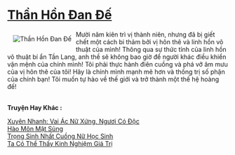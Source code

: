 <a href="https://truyentiki.com/than-hon-dan-de.31790/" title="Thần Hồn Đan Đế"><h1>Thần Hồn Đan Đế</h1></a><div style="display:table"><img align="right" style="float: left; padding: 10px;" src="https://truyentiki.com/a/img/str/src/31790.jpg" alt="Thần Hồn Đan Đế">Mười năm kiên trì vị thành niên, nhưng đã bị giết chết một cách bi thảm bởi vị hôn thê và linh hồn võ thuật của mình! Thông qua sự thức tỉnh của linh hồn võ thuật bí ẩn Tần Lang, anh thề sẽ không bao giờ để người khác điều khiển vận mệnh của chính mình! Tôi phải thực hành điên cuồng và phá vỡ âm mưu của vị hôn thê của tôi! Hãy là chính mình mạnh mẽ hơn và thống trị số phận của chính bạn! Tôi muốn tự hào về thế giới và trở thành một thế hệ hoàng đế!</div><p><br><b>Truyện Hay Khác :</b></p><a href="https://truyentiki.com/xuyen-nhanh-vai-ac-nu-xung-nguoi-co-doc.31789/" alt="Xuyên Nhanh: Vai Ác Nữ Xứng, Ngươi Có Độc">Xuyên Nhanh: Vai Ác Nữ Xứng, Ngươi Có Độc</a><br/><a href="https://github.com/nownovels/truyenhay/tree/master/truyenhay/30352/README.md" alt="Hào Môn Mật Sủng">Hào Môn Mật Sủng</a><br/><a href="https://github.com/nownovels/topcv/tree/master/truyenhay/31821/README.md" alt="Trọng Sinh Nhất Cuồng Nữ Học Sinh">Trọng Sinh Nhất Cuồng Nữ Học Sinh</a><br/><a href="https://github.com/nownovels/topcv/tree/master/truyenhay/31521/README.md" alt="Ta Có Thể Thấy Kinh Nghiệm Giá Trị">Ta Có Thể Thấy Kinh Nghiệm Giá Trị</a><br/>